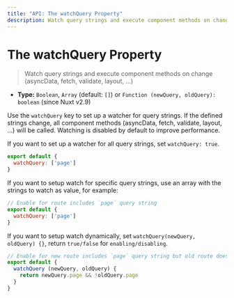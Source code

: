 ```yaml
---
title: "API: The watchQuery Property"
description: Watch query strings and execute component methods on change (asyncData, fetch, validate, layout, ...)
---
```


# The watchQuery Property

> Watch query strings and execute component methods on change (asyncData, fetch, validate, layout, ...)
- **Type:** `Boolean`, `Array` (default: `[]`) or `Function (newQuery, oldQuery): boolean` (since Nuxt v2.9)

Use the `watchQuery` key to set up a watcher for query strings. If the defined strings change, all component methods (asyncData, fetch, validate, layout, ...) will be called. Watching is disabled by default to improve performance.

If you want to set up a watcher for all query strings, set `watchQuery: true`.

```js
export default {
  watchQuery: ['page']
}
```

If you want to setup watch for specific query strings, use an array with the strings to watch as value, for example:

```js
// Enable for route includes `page` query string
export default {
  watchQuery: ['page']
}
```

If you want to setup watch dynamically, set `watchQuery(newQuery, oldQuery) {}`, return `true/false` for `enabling/disabling`.

```js
// Enable for new route includes `page` query string but old route doesn't
export default {
  watchQuery (newQuery, oldQuery) {
    return newQuery.page && !oldQuery.page
  }
}
```
